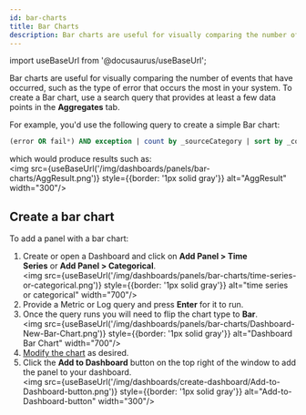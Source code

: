 ```yaml
---
id: bar-charts
title: Bar Charts
description: Bar charts are useful for visually comparing the number of events that have occurred.
---
```

import useBaseUrl from '@docusaurus/useBaseUrl';

Bar charts are useful for visually comparing the number of events that have occurred, such as the type of error that occurs the most in your system. To create a Bar chart, use a search query that provides at least a few data points in the **Aggregates** tab.

For example, you'd use the following query to create a simple Bar chart:

```sql
(error OR fail*) AND exception | count by _sourceCategory | sort by _count
```

which would produce results such as:<br/><img src={useBaseUrl('/img/dashboards/panels/bar-charts/AggResult.png')} style={{border: '1px solid gray'}} alt="AggResult" width="300"/>

## Create a bar chart

To add a panel with a bar chart:

1. Create or open a Dashboard and click on **Add Panel > Time Series** or **Add Panel > Categorical**.<br/><img src={useBaseUrl('/img/dashboards/panels/bar-charts/time-series-or-categorical.png')} style={{border: '1px solid gray'}} alt="time series or categorical" width="700"/>
1. Provide a Metric or Log query and press **Enter** for it to run.
1. Once the query runs you will need to flip the chart type to **Bar**.<br/><img src={useBaseUrl('/img/dashboards/panels/bar-charts/Dashboard-New-Bar-Chart.png')} style={{border: '1px solid gray'}} alt="Dashboard Bar Chart" width="700"/>
1. [Modify the chart](./modify-chart.md) as desired.
1. Click the **Add to Dashboard** button on the top right of the window to add the panel to your dashboard.<br/><img src={useBaseUrl('/img/dashboards/create-dashboard/Add-to-Dashboard-button.png')} style={{border: '1px solid gray'}} alt="Add-to-Dashboard-button" width="300"/>
